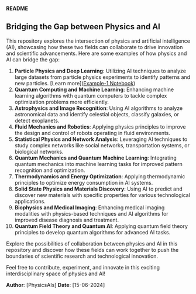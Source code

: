 **README**

## Bridging the Gap between Physics and AI

This repository explores the intersection of physics and artificial intelligence (AI), showcasing how these two fields can collaborate to drive innovation and scientific advancements. Here are some examples of how physics and AI can bridge the gap:

1. **Particle Physics and Deep Learning**: Utilizing AI techniques to analyze large datasets from particle physics experiments to identify patterns and new particles.
    [Learn more](<a href="https://colab.research.google.com/github/PhysicsAIs/physics-ai-bridging-the-gap/blob/main/example-1.ipynb" target="_blank">Example-1 Notebook</a>)
3. **Quantum Computing and Machine Learning**: Enhancing machine learning algorithms with quantum computers to tackle complex optimization problems more efficiently.
4. **Astrophysics and Image Recognition**: Using AI algorithms to analyze astronomical data and identify celestial objects, classify galaxies, or detect exoplanets.
5. **Fluid Mechanics and Robotics**: Applying physics principles to improve the design and control of robots operating in fluid environments.
6. **Statistical Physics and Network Analysis**: Leveraging AI techniques to study complex networks like social networks, transportation systems, or biological networks.
7. **Quantum Mechanics and Quantum Machine Learning**: Integrating quantum mechanics into machine learning tasks for improved pattern recognition and optimization.
8. **Thermodynamics and Energy Optimization**: Applying thermodynamic principles to optimize energy consumption in AI systems.
9. **Solid State Physics and Materials Discovery**: Using AI to predict and discover new materials with specific properties for various technological applications.
10. **Biophysics and Medical Imaging**: Enhancing medical imaging modalities with physics-based techniques and AI algorithms for improved disease diagnosis and treatment.
11. **Quantum Field Theory and Quantum AI**: Applying quantum field theory principles to develop quantum algorithms for advanced AI tasks.

Explore the possibilities of collaboration between physics and AI in this repository and discover how these fields can work together to push the boundaries of scientific research and technological innovation. 

Feel free to contribute, experiment, and innovate in this exciting interdisciplinary space of physics and AI!

**Author**: [PhysicsAIs]
**Date**: [15-06-2024]

